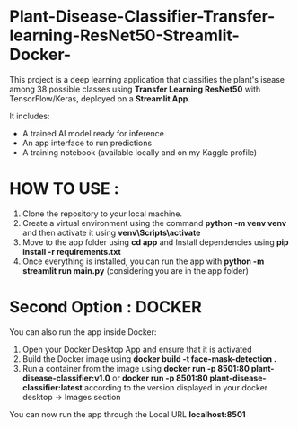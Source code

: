 # Plant-Disease-Classifier-Transfer-learning-ResNet50-Streamlit-Docker-
This project is a deep learning application that classifies the plant's isease among 38 possible classes using **Transfer Learning ResNet50** with TensorFlow/Keras, deployed on a **Streamlit App**.  


It includes:  
- A trained AI model ready for inference  
- An app interface to run predictions  
- A training notebook (available locally and on my Kaggle profile)  

# HOW TO USE :
1. Clone the repository to your local machine.
2. Create a virtual environment using the command **python -m venv venv** and then activate it using **venv\Scripts\activate**
3. Move to the app folder using **cd app** and Install dependencies using **pip install -r requirements.txt**
4. Once everything is installed, you can run the app with **python -m streamlit run main.py** (considering you are in the app folder)

# Second Option : DOCKER
You can also run the app inside Docker:
1. Open your Docker Desktop App and ensure that it is activated
2. Build the Docker image using **docker build -t face-mask-detection .**
3. Run a container from the image using **docker run -p 8501:80 plant-disease-classifier:v1.0** or **docker run -p 8501:80 plant-disease-classifier:latest** according to the version displayed in your docker desktop -> Images section

You can now run the app through the Local URL **localhost:8501**
